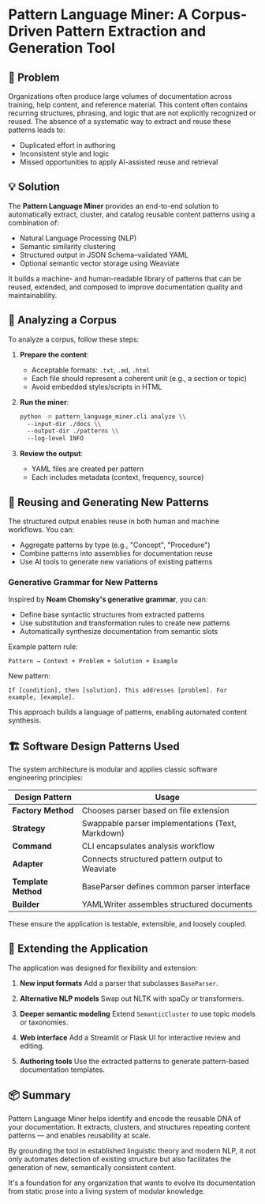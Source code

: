 # Pattern Language Miner: A Corpus-Driven Pattern Extraction and Generation Tool

## 🧩 Problem

Organizations often produce large volumes of documentation across training, help content, and reference material. This content often contains recurring structures, phrasing, and logic that are not explicitly recognized or reused. The absence of a systematic way to extract and reuse these patterns leads to:

* Duplicated effort in authoring
* Inconsistent style and logic
* Missed opportunities to apply AI-assisted reuse and retrieval

## 💡 Solution

The **Pattern Language Miner** provides an end-to-end solution to automatically extract, cluster, and catalog reusable content patterns using a combination of:

* Natural Language Processing (NLP)
* Semantic similarity clustering
* Structured output in JSON Schema–validated YAML
* Optional semantic vector storage using Weaviate

It builds a machine- and human-readable library of patterns that can be reused, extended, and composed to improve documentation quality and maintainability.

## 🧪 Analyzing a Corpus

To analyze a corpus, follow these steps:

1. **Prepare the content**:

   * Acceptable formats: `.txt`, `.md`, `.html`
   * Each file should represent a coherent unit (e.g., a section or topic)
   * Avoid embedded styles/scripts in HTML

2. **Run the miner**:

   ```bash
   python -m pattern_language_miner.cli analyze \\
     --input-dir ./docs \\
     --output-dir ./patterns \\
     --log-level INFO
   ```

3. **Review the output**:

   * YAML files are created per pattern
   * Each includes metadata (context, frequency, source)

## 🔁 Reusing and Generating New Patterns

The structured output enables reuse in both human and machine workflows. You can:

* Aggregate patterns by type (e.g., "Concept", "Procedure")
* Combine patterns into assemblies for documentation reuse
* Use AI tools to generate new variations of existing patterns

### Generative Grammar for New Patterns

Inspired by **Noam Chomsky's generative grammar**, you can:

* Define base syntactic structures from extracted patterns
* Use substitution and transformation rules to create new patterns
* Automatically synthesize documentation from semantic slots

Example pattern rule:

```
Pattern → Context + Problem + Solution + Example
```

New pattern:

```
If [condition], then [solution]. This addresses [problem]. For example, [example].
```

This approach builds a language of patterns, enabling automated content synthesis.

## 🏗 Software Design Patterns Used

The system architecture is modular and applies classic software engineering principles:

| Design Pattern      | Usage                                             |
| - | - |
| **Factory Method**  | Chooses parser based on file extension            |
| **Strategy**        | Swappable parser implementations (Text, Markdown) |
| **Command**         | CLI encapsulates analysis workflow                |
| **Adapter**         | Connects structured pattern output to Weaviate    |
| **Template Method** | BaseParser defines common parser interface        |
| **Builder**         | YAMLWriter assembles structured documents         |

These ensure the application is testable, extensible, and loosely coupled.

## 🔌 Extending the Application

The application was designed for flexibility and extension:

1. **New input formats**
   Add a parser that subclasses `BaseParser`.

2. **Alternative NLP models**
   Swap out NLTK with spaCy or transformers.

3. **Deeper semantic modeling**
   Extend `SemanticCluster` to use topic models or taxonomies.

4. **Web interface**
   Add a Streamlit or Flask UI for interactive review and editing.

5. **Authoring tools**
   Use the extracted patterns to generate pattern-based documentation templates.

## 📦 Summary

Pattern Language Miner helps identify and encode the reusable DNA of your documentation. It extracts, clusters, and structures repeating content patterns — and enables reusability at scale.

By grounding the tool in established linguistic theory and modern NLP, it not only automates detection of existing structure but also facilitates the generation of new, semantically consistent content.

It's a foundation for any organization that wants to evolve its documentation from static prose into a living system of modular knowledge.
